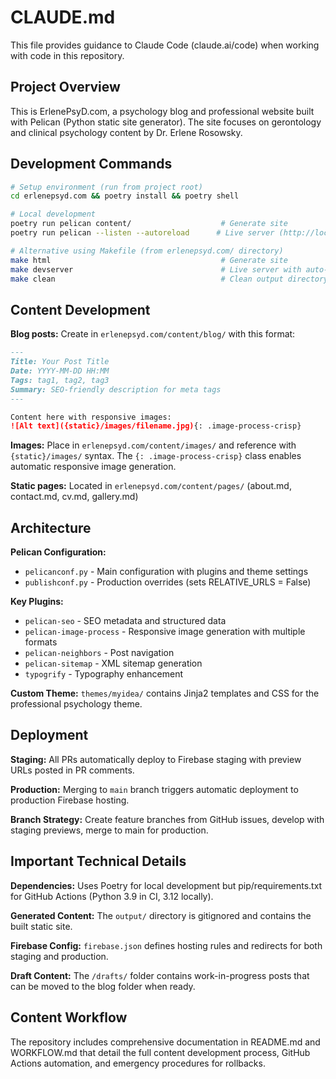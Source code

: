 # CLAUDE.md

This file provides guidance to Claude Code (claude.ai/code) when working with code in this repository.

## Project Overview

This is ErlenePsyD.com, a psychology blog and professional website built with Pelican (Python static site generator). The site focuses on gerontology and clinical psychology content by Dr. Erlene Rosowsky.

## Development Commands

```bash
# Setup environment (run from project root)
cd erlenepsyd.com && poetry install && poetry shell

# Local development
poetry run pelican content/                    # Generate site
poetry run pelican --listen --autoreload      # Live server (http://localhost:8000)

# Alternative using Makefile (from erlenepsyd.com/ directory)
make html                                      # Generate site
make devserver                                 # Live server with auto-reload
make clean                                     # Clean output directory
```

## Content Development

**Blog posts:** Create in `erlenepsyd.com/content/blog/` with this format:
```markdown
---
Title: Your Post Title
Date: YYYY-MM-DD HH:MM
Tags: tag1, tag2, tag3
Summary: SEO-friendly description for meta tags
---

Content here with responsive images:
![Alt text]({static}/images/filename.jpg){: .image-process-crisp}
```

**Images:** Place in `erlenepsyd.com/content/images/` and reference with `{static}/images/` syntax. The `{: .image-process-crisp}` class enables automatic responsive image generation.

**Static pages:** Located in `erlenepsyd.com/content/pages/` (about.md, contact.md, cv.md, gallery.md)

## Architecture

**Pelican Configuration:**
- `pelicanconf.py` - Main configuration with plugins and theme settings
- `publishconf.py` - Production overrides (sets RELATIVE_URLS = False)

**Key Plugins:**
- `pelican-seo` - SEO metadata and structured data
- `pelican-image-process` - Responsive image generation with multiple formats
- `pelican-neighbors` - Post navigation
- `pelican-sitemap` - XML sitemap generation
- `typogrify` - Typography enhancement

**Custom Theme:** `themes/myidea/` contains Jinja2 templates and CSS for the professional psychology theme.

## Deployment

**Staging:** All PRs automatically deploy to Firebase staging with preview URLs posted in PR comments.

**Production:** Merging to `main` branch triggers automatic deployment to production Firebase hosting.

**Branch Strategy:** Create feature branches from GitHub issues, develop with staging previews, merge to main for production.

## Important Technical Details

**Dependencies:** Uses Poetry for local development but pip/requirements.txt for GitHub Actions (Python 3.9 in CI, 3.12 locally).

**Generated Content:** The `output/` directory is gitignored and contains the built static site.

**Firebase Config:** `firebase.json` defines hosting rules and redirects for both staging and production.

**Draft Content:** The `/drafts/` folder contains work-in-progress posts that can be moved to the blog folder when ready.

## Content Workflow

The repository includes comprehensive documentation in README.md and WORKFLOW.md that detail the full content development process, GitHub Actions automation, and emergency procedures for rollbacks.